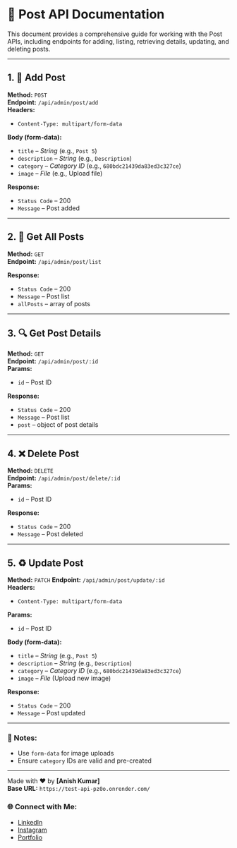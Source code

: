 # 📌 Post API Documentation

This document provides a comprehensive guide for working with the Post APIs, including endpoints for adding, listing, retrieving details, updating, and deleting posts.

---

## 1. 📝 Add Post  
**Method:** `POST`  
**Endpoint:** `/api/admin/post/add`  
**Headers:**  
- `Content-Type: multipart/form-data`

**Body (form-data):**
- `title` – _String_ (e.g., `Post 5`)
- `description` – _String_ (e.g., `Description`)
- `category` – _Category ID_ (e.g., `680bdc21439da83ed3c327ce`)
- `image` – _File_ (e.g., Upload file)

**Response:**  
- `Status Code` – 200
- `Message` – Post added

---

## 2. 📃 Get All Posts  
**Method:** `GET`  
**Endpoint:** `/api/admin/post/list`  

**Response:**  
- `Status Code` – 200
- `Message` – Post list
- `allPosts` – array of posts

---

## 3. 🔍 Get Post Details
**Method:** `GET`   
**Endpoint:** `/api/admin/post/:id`  
**Params:**
- `id` – Post ID

**Response:**
- `Status Code` – 200
- `Message` – Post list
- `post` – object of post details

---

## 4. ❌ Delete Post 
**Method:** `DELETE`  
**Endpoint:** `/api/admin/post/delete/:id`  
**Params:**
- `id` – Post ID

**Response:**
- `Status Code` – 200
- `Message` – Post deleted

---

## 5. ♻️ Update Post  
**Method:** `PATCH` 
**Endpoint:** `/api/admin/post/update/:id`  
**Headers:**
- `Content-Type: multipart/form-data`

**Params:**
- `id` – Post ID

**Body (form-data):**
- `title` – _String_ (e.g., `Post 5`)
- `description` – _String_ (e.g., `Description`)
- `category` – _Category ID_ (e.g., `680bdc21439da83ed3c327ce`)
- `image` – _File_ (Upload new image)

**Response:**
- `Status Code` – 200
- `Message` – Post updated

---

### 📌 Notes:
- Use `form-data` for image uploads
- Ensure `category` IDs are valid and pre-created

---

Made with ❤️ by **[Anish Kumar]** <br> 
**Base URL:** `https://test-api-pz0o.onrender.com/`

### 🌐 **Connect with Me:**
- [LinkedIn](https://www.linkedin.com/in/itzz-mr-anish/)  
- [Instagram](https://www.instagram.com/itzz.mr.anish/)  
- [Portfolio](#) 